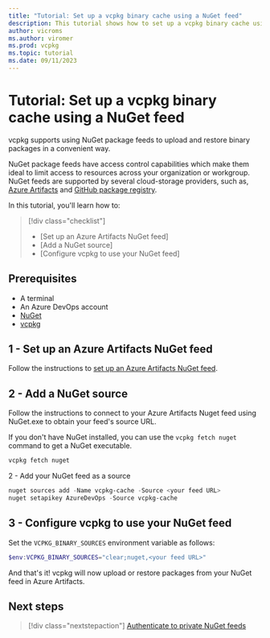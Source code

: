 ```yaml
---
title: "Tutorial: Set up a vcpkg binary cache using a NuGet feed"
description: This tutorial shows how to set up a vcpkg binary cache using a NuGet feed as the backend
author: vicroms
ms.author: viromer
ms.prod: vcpkg
ms.topic: tutorial
ms.date: 09/11/2023
---
```


# Tutorial: Set up a vcpkg binary cache using a NuGet feed

vcpkg supports using NuGet package feeds to upload and restore binary packages in a convenient way.

NuGet package feeds have access control capabilities which make them ideal to limit access to resources across your
organization or workgroup. NuGet feeds are supported by several cloud-storage providers, such as,
[Azure Artifacts](<https://www.visualstudio.com/docs/package/nuget/publish>)
and [GitHub package registry](<https://docs.github.com/en/packages/working-with-a-github-packages-registry/working-with-the-nuget-registry>).

In this tutorial, you'll learn how to:

> [!div class="checklist"]
>
> * [Set up an Azure Artifacts NuGet feed]
> * [Add a NuGet source]
> * [Configure vcpkg to use your NuGet feed]

## Prerequisites

* A terminal
* An Azure DevOps account
* [NuGet](<https://dist.nuget.org/win-x86-commandline/latest/nuget.exe>)
* [vcpkg](../get_started/setup-vcpkg.md)

## 1 - Set up an Azure Artifacts NuGet feed

Follow the instructions to [set up an Azure Artifacts NuGet
feed](/azure/devops/artifacts/get-started-nuget?view=azure-devops&preserve-view=true).

## 2 - Add a NuGet source

Follow the instructions to connect to your Azure Artifacts Nuget feed using NuGet.exe to obtain your
feed's source URL.

If you don't have NuGet installed, you can use the `vcpkg fetch nuget` command to get a NuGet executable.

```PowerShell
vcpkg fetch nuget
```

2 - Add your NuGet feed as a source

```PowerShell
nuget sources add -Name vcpkg-cache -Source <your feed URL>
nuget setapikey AzureDevOps -Source vcpkg-cache
```

## 3 - Configure vcpkg to use your NuGet feed

Set the `VCPKG_BINARY_SOURCES` environment variable as follows:

```PowerShell
$env:VCPKG_BINARY_SOURCES="clear;nuget,<your feed URL>"
```

And that's it! vcpkg will now upload or restore packages from your NuGet feed in Azure
Artifacts.

## Next steps

> [!div class="nextstepaction"]
> [Authenticate to private NuGet feeds](../users/binarycaching.md#nuget-credentials)
